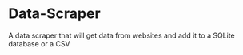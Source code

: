 # Data-Scraper
A data scraper that will get data from websites and add it to a SQLite database or a CSV
